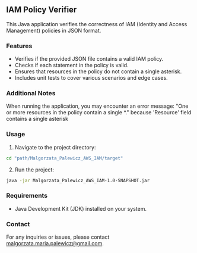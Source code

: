 ## IAM Policy Verifier

This Java application verifies the correctness of IAM (Identity and Access Management) policies in JSON format.

### Features

- Verifies if the provided JSON file contains a valid IAM policy.
- Checks if each statement in the policy is valid.
- Ensures that resources in the policy do not contain a single asterisk.
- Includes unit tests to cover various scenarios and edge cases.

### Additional Notes
When running the application, you may encounter an error message:
"One or more resources in the policy contain a single *." because 'Resource' field contains a single asterisk

### Usage

1. Navigate to the project directory:

```bash
cd "path/Malgorzata_Palewicz_AWS_IAM/target"
```

2. Run the project:

```bash
java -jar Malgorzata_Palewicz_AWS_IAM-1.0-SNAPSHOT.jar
```

### Requirements

- Java Development Kit (JDK) installed on your system.


### Contact

For any inquiries or issues, please contact [malgorzata.maria.palewicz@gmail.com](malgorzata.maria.palewicz@gmail.com).
